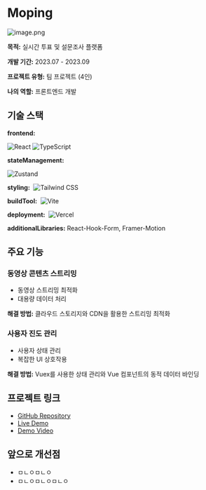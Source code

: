 # Moping

![image.png](https://img.notionusercontent.com/s3/prod-files-secure%2Ff0bad152-0e98-4f41-95a9-07a0ab10ce36%2F26e76d0e-a08f-4b4c-be31-e8a875e73a2a%2Fimage.png/size/w=1420?exp=1738215660&sig=L3ztaVRpfAOH7e08LUo9mzlIyJycqkECdkPrdX9ghTU)

**목적:** 실시간 투표 및 설문조사 플랫폼

**개발 기간:** 2023.07 - 2023.09

**프로젝트 유형:** 팀 프로젝트 (4인)

**나의 역할:** 프론트엔드 개발

## **기술 스택**

**frontend:**

<p class="badge">
<img alt="React" src="https://img.shields.io/badge/React-20232A.svg?&style=for-the-badge&logo=react&logoColor=61DAFB"/>
<img alt="TypeScript" src="https://img.shields.io/badge/TypeScript-007ACC.svg?&style=for-the-badge&logo=typescript&logoColor=white"/>
</p>

**stateManagement:** 

<img alt="Zustand" src="https://img.shields.io/badge/Zustand-764ABC.svg?style=for-the-badge&logo=Zustand&logoColor=white"/>

**styling:** 
![Tailwind CSS](https://img.shields.io/badge/Tailwind_CSS-38B2AC.svg?style=for-the-badge&logo=tailwind-css&logoColor=white)

**buildTool:** 
![Vite](https://img.shields.io/badge/Vite-B73BFE.svg?style=for-the-badge&logo=vite&logoColor=white)

**deployment:** 
<img alt="Vercel" src="https://img.shields.io/badge/Vercel-black.svg?style=for-the-badge&logo=vercel&logoColor=white"/>

**additionalLibraries:** React-Hook-Form, Framer-Motion

## **주요 기능**

### **동영상 콘텐츠 스트리밍**

- 동영상 스트리밍 최적화
- 대용량 데이터 처리

**해결 방법:** 클라우드 스토리지와 CDN을 활용한 스트리밍 최적화

### **사용자 진도 관리**

- 사용자 상태 관리
- 복잡한 UI 상호작용

**해결 방법:** Vuex를 사용한 상태 관리와 Vue 컴포넌트의 동적 데이터 바인딩

## **프로젝트 링크**

- [GitHub Repository](https://github.com/username/mopping)
- [Live Demo](https://mopping.vercel.app/)
- [Demo Video](https://youtu.be/example)

## **앞으로 개선점**

- ㅁㄴㅇㅁㄴㅇ
- ㅁㄴㅇㅁㄴㅇㅁㄴㅇ
